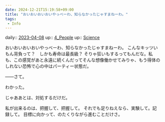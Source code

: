 ```yaml
---
date: 2024-12-21T15:19:58+09:00
title: "おいおいおいおいやっべーわ、知らなかったじゃすまねーわ。"
tags:
 - Info
---
```


daily:: [2023-04-08](/Daily_Note/2023-04-08.md)
up:: [4_People](Bar/Novel/Nacaria/4_People.md)
up:: [Science](Bar/Novel/Topics/Science.md)

おいおいおいおいやっべーわ、知らなかったじゃすまねーわ。
こんなキッツいもん背負って？　しかも寿命は最長級？
そりゃ狂いもするってもんだな。私も、この感覚があと永遠に続くんだってそんな想像働かせてみりゃ、もう得体のしれない恐怖で心の中はパーティー状態だ。

――さて。


わかった。

じゃああとは、対処するだけだ。


私が出来るのは、把握して、把握して。
それでも足りねえなら、実験して。記録して。
目標に向かって、のたくりながら進むことだけさ。